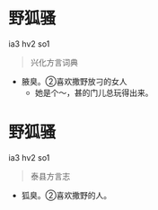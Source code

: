 # 野狐骚
ia3 hv2 so1
> 兴化方言词典
- 腋臭。②喜欢撒野放刁的女人
  - 她是个～，甚的门儿总玩得出来。

# 野狐骚
ia3 hv2 so1
> 泰县方言志
- 狐臭。②喜欢撒野的人。
